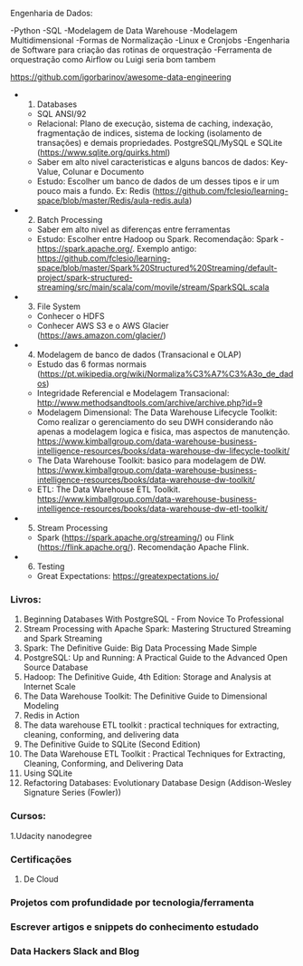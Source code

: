 Engenharia de Dados: 

-Python
-SQL 
-Modelagem de Data Warehouse 
-Modelagem Multidimensional 
-Formas de Normalização
-Linux e Cronjobs
-Engenharia de Software para criação das rotinas de orquestração
-Ferramenta de orquestração como Airflow ou Luigi seria bom tambem


https://github.com/igorbarinov/awesome-data-engineering

- 1) Databases
	- SQL ANSI/92
	- Relacional: Plano de execução, sistema de caching, indexação, fragmentação de indices, sistema de locking (isolamento de transações) e demais propriedades. 
  PostgreSQL/MySQL e SQLite (https://www.sqlite.org/quirks.html)
	- Saber em alto nivel caracteristicas e alguns bancos de dados: Key-Value, Colunar e Documento
	- Estudo: Escolher um banco de dados de um desses tipos e ir um pouco mais a fundo. Ex: Redis (https://github.com/fclesio/learning-space/blob/master/Redis/aula-redis.aula) 

- 2) Batch Processing
	- Saber em alto nivel as diferenças entre ferramentas
	- Estudo: Escolher entre Hadoop ou Spark. Recomendação: Spark - https://spark.apache.org/. Exemplo antigo: https://github.com/fclesio/learning-space/blob/master/Spark%20Structured%20Streaming/default-project/spark-structured-streaming/src/main/scala/com/movile/stream/SparkSQL.scala

- 3) File System
	- Conhecer o HDFS
	- Conhecer AWS S3 e o AWS Glacier (https://aws.amazon.com/glacier/)

- 4) Modelagem de banco de dados (Transacional e OLAP)
	- Estudo das 6 formas normais (https://pt.wikipedia.org/wiki/Normaliza%C3%A7%C3%A3o_de_dados)
	- Integridade Referencial e Modelagem Transacional: http://www.methodsandtools.com/archive/archive.php?id=9
	- Modelagem Dimensional: 
		The Data Warehouse Lifecycle Toolkit: Como realizar o gerenciamento do seu DWH considerando não apenas a modelagem logica e fisica, mas aspectos de manutenção. https://www.kimballgroup.com/data-warehouse-business-intelligence-resources/books/data-warehouse-dw-lifecycle-toolkit/
	- The Data Warehouse Toolkit: basico para modelagem de DW. https://www.kimballgroup.com/data-warehouse-business-intelligence-resources/books/data-warehouse-dw-toolkit/
	- ETL: The Data Warehouse ETL Toolkit. https://www.kimballgroup.com/data-warehouse-business-intelligence-resources/books/data-warehouse-dw-etl-toolkit/ 

- 5) Stream Processing
	- Spark (https://spark.apache.org/streaming/) ou Flink (https://flink.apache.org/). Recomendação Apache Flink. 

- 6) Testing 
	- Great Expectations: https://greatexpectations.io/


### Livros: 

1. Beginning Databases With PostgreSQL - From Novice To Professional
2. Stream Processing with Apache Spark: Mastering Structured Streaming and Spark Streaming
3. Spark: The Definitive Guide: Big Data Processing Made Simple
4. PostgreSQL: Up and Running: A Practical Guide to the Advanced Open Source Database
5. Hadoop: The Definitive Guide, 4th Edition: Storage and Analysis at Internet Scale
6. The Data Warehouse Toolkit: The Definitive Guide to Dimensional Modeling
7. Redis in Action
8. The data warehouse ETL toolkit : practical techniques for extracting, cleaning, conforming, and delivering data
9. The Definitive Guide to SQLite (Second Edition)
10. The Data Warehouse ETL Toolkit : Practical Techniques for Extracting, Cleaning, Conforming, and Delivering Data
11. Using SQLite
12. Refactoring Databases: Evolutionary Database Design (Addison-Wesley Signature Series (Fowler))

### Cursos: 

1.Udacity nanodegree

### Certificações

1. De Cloud

### Projetos com profundidade por tecnologia/ferramenta

### Escrever artigos e snippets do conhecimento estudado

### Data Hackers Slack and Blog